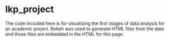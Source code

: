 # lkp_project
 The code included here is for visualizing the first stages of data analysis for an academic project. Bokeh was used to generate HTML files from the data and those files are embedded in the HTML for this page.
